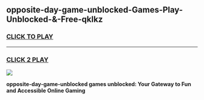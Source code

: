 
## opposite-day-game-unblocked-Games-Play-Unblocked-&-Free-qklkz
<h3>
<a href="https://premium76.site?title=opposite-day-game-unblocked&ref=24A">CLICK TO PLAY</a></h3>
<hr>

<h3>
<a href="https://premium76.site?title=opposite-day-game-unblocked&ref=24A">CLICK 2 PLAY</a>
  
</h3>

<a href="https://premium76.site?title=opposite-day-game-unblocked&ref=24A"><img src="https://clearcache.store/games.png"></a>


**opposite-day-game-unblocked games unblocked: Your Gateway to Fun and Accessible Online Gaming**
